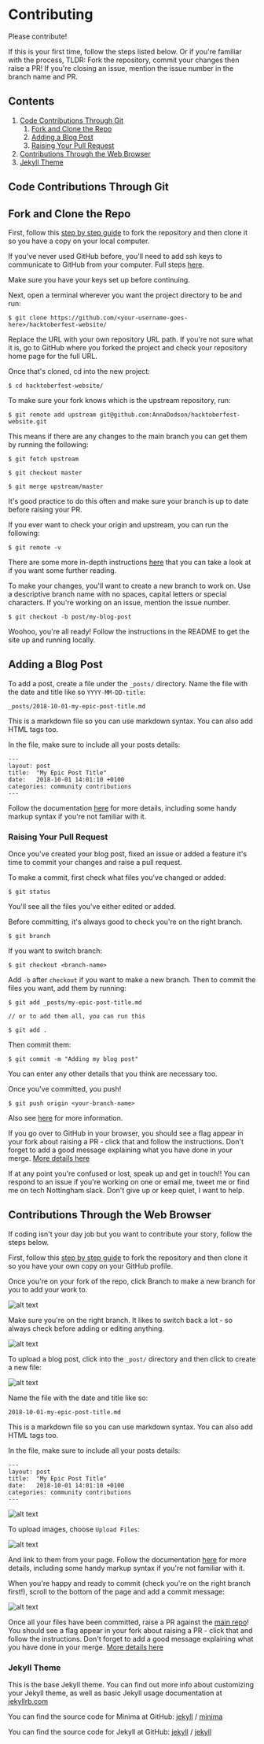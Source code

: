 # Contributing

Please contribute! 

If this is your first time, follow the steps listed below. Or if you're familiar with the process, TLDR: Fork the repository, commit your changes then raise a PR! If you're closing an issue, mention the issue number in the branch name and PR.

## Contents
1. [Code Contributions Through Git](#code-contributions-through-git)
   1. [Fork and Clone the Repo](#fork-and-clone-the-repo)
   2. [Adding a Blog Post](#adding-a-blog-post)
   2. [Raising Your Pull Request](#raising-your-pull-request)
2. [Contributions Through the Web Browser](#contributions-through-the-web-browser)
3. [Jekyll Theme](#jekyll-theme)


## Code Contributions Through Git

## Fork and Clone the Repo

First, follow this [step by step guide](https://guides.github.com/activities/forking/) to fork the repository and then clone it so you have a copy on your local computer.

If you've never used GitHub before, you'll need to add ssh keys to communicate to GitHub from your computer. Full steps [here](https://help.github.com/articles/adding-a-new-ssh-key-to-your-github-account/).

Make sure you have your keys set up before continuing.

Next, open a terminal wherever you want the project directory to be and run:

```
$ git clone https://github.com/<your-username-goes-here>/hacktoberfest-website/
```

Replace the URL with your own repository URL path. If you're not sure what it is, go to GitHub where you forked the project and check your repository home page for the full URL.

Once that's cloned, cd into the new project:

```
$ cd hacktoberfest-website/
```

To make sure your fork knows which is the upstream repository, run:

```
$ git remote add upstream git@github.com:AnnaDodson/hacktoberfest-website.git
```

This means if there are any changes to the main branch you can get them by running the following:

``` 
$ git fetch upstream

$ git checkout master

$ git merge upstream/master

 ```

It's good practice to do this often and make sure your branch is up to date before raising your PR.

If you ever want to check your origin and upstream, you can run the following:

```
$ git remote -v 
```

There are some more in-depth instructions [here](https://help.github.com/articles/fork-a-repo/) that you can take a look at if you want some further reading.

To make your changes, you'll want to create a new branch to work on. Use a descriptive branch name with no spaces, capital letters or special characters. If you're working on an issue, mention the issue number.

```
$ git checkout -b post/my-blog-post
```

Woohoo, you're all ready! Follow the instructions in the README to get the site up and running locally.

## Adding a Blog Post
To add a post, create a file under the `_posts/` directory. Name the file with the date and title like so `YYYY-MM-DD-title`:

```
_posts/2018-10-01-my-epic-post-title.md
```

This is a markdown file so you can use markdown syntax. You can also add HTML tags too.

In the file, make sure to include all your posts details:

```
---
layout: post
title:  "My Epic Post Title"
date:   2018-10-01 14:01:10 +0100
categories: community contributions
---
```

Follow the documentation [here](https://jekyllrb.com/docs/posts/) for more details, including some handy markup syntax if you're not familiar with it.

### Raising Your Pull Request

Once you've created your blog post, fixed an issue or added a feature it's time to commit your changes and raise a pull request.

To make a commit, first check what files you've changed or added:

```
$ git status
```

You'll see all the files you've either edited or added.

Before committing, it's always good to check you're on the right branch.

```
$ git branch
```

If you want to switch branch:

```
$ git checkout <branch-name>
```

Add `-b` after `checkout` if you want to make a new branch. Then to commit the files you want, add them by running:

```
$ git add _posts/my-epic-post-title.md

// or to add them all, you can run this

$ git add .
```

Then commit them:
```
$ git commit -m "Adding my blog post"
```

You can enter any other details that you think are necessary too.

Once you've committed, you push!
```
$ git push origin <your-branch-name>
```

Also see [here](https://help.github.com/articles/adding-a-file-to-a-repository-using-the-command-line/) for more information.

If you go over to GitHub in your browser, you should see a flag appear in your fork about raising a PR - click that and follow the instructions. Don't forget to add a good message explaining what you have done in your merge. [More details here](https://help.github.com/articles/creating-a-pull-request/)

If at any point you're confused or lost, speak up and get in touch!! You can respond to an issue if you're working on one or email me, tweet me or find me on tech Nottingham slack. Don't give up or keep quiet, I want to help.

## Contributions Through the Web Browser

If coding isn't your day job but you want to contribute your story, follow the steps below.

First, follow this [step by step guide](https://guides.github.com/activities/forking/) to fork the repository and then clone it so you have your own copy on your GitHub profile.

Once you're on your fork of the repo, click Branch to make a new branch for you to add your work to.

![alt text][one-branch]

Make sure you're on the right branch. It likes to switch back a lot - so always check before adding or editing anything.

![alt text][two-branch]

To upload a blog post, click into the `_post/` directory and then click to create a new file:

![alt text][three-new-file]

Name the file with the date and title like so:

```
2018-10-01-my-epic-post-title.md
```

This is a markdown file so you can use markdown syntax. You can also add HTML tags too.

In the file, make sure to include all your posts details:

```
---
layout: post
title:  "My Epic Post Title"
date:   2018-10-01 14:01:10 +0100
categories: community contributions
---
```

![alt text][four-post]

To upload images, choose `Upload Files`:

![alt text][three-new-file]

And link to them from your page. Follow the documentation [here](https://jekyllrb.com/docs/posts/) for more details, including some handy markup syntax if you're not familiar with it.

When you're happy and ready to commit (check you're on the right branch first!), scroll to the bottom of the page and add a commit message:

![alt text][five-commit]

[one-branch]: repo-images/one-branch.png "Add a branch"
[two-branch]: repo-images/two-branch.png "Check which branch you're on"
[three-new-file]: repo-images/three-new-file.png "Create a new file"
[four-post]: repo-images/four-post.png "Add writting or images"
[five-commit]: repo-images/five-commit.png "Add commit message"

Once all your files have been committed, raise a PR against the [main repo](https://github.com/AnnaDodson/hacktoberfest-website)! You should see a flag appear in your fork about raising a PR - click that and follow the instructions. Don't forget to add a good message explaining what you have done in your merge. [More details here](https://help.github.com/articles/creating-a-pull-request/)


### Jekyll Theme
This is the base Jekyll theme. You can find out more info about customizing your Jekyll theme, as well as basic Jekyll usage documentation at [jekyllrb.com](https://jekyllrb.com/)

You can find the source code for Minima at GitHub:
[jekyll][jekyll-organization] /
[minima](https://github.com/jekyll/minima)

You can find the source code for Jekyll at GitHub:
[jekyll][jekyll-organization] /
[jekyll](https://github.com/jekyll/jekyll)


[jekyll-organization]: https://github.com/jekyll
